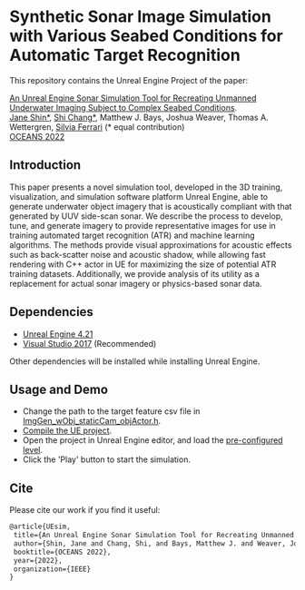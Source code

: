 # Synthetic Sonar Image Simulation with Various Seabed Conditions for Automatic Target Recognition

This repository contains the Unreal Engine Project of the paper:

[An Unreal Engine Sonar Simulation Tool for Recreating Unmanned Underwater Imaging Subject to Complex Seabed Conditions](linktopaper). 
<br>
[Jane Shin*](https://mae.ufl.edu/people/faculty/primary/profiles/jane-jaejeong-shin/), 
[Shi Chang*](https://lisc.mae.cornell.edu/wordpress/?page_id=28),
Matthew J. Bays,
Joshua Weaver,
Thomas A. Wettergren,
[Silvia Ferrari](https://www.mae.cornell.edu/faculty-directory/silvia-ferrari)
(* equal contribution)
<br>
[OCEANS 2022](https://hamptonroads22.oceansconference.org/) 


## Introduction

This paper presents a novel simulation tool, developed in the 3D training, visualization, and simulation software platform Unreal Engine, able to generate underwater object imagery that is acoustically compliant with that generated by UUV side-scan sonar. We describe the process to develop, tune, and generate imagery to provide representative images for use in training automated target recognition (ATR) and machine learning algorithms. The methods provide visual approximations for acoustic effects such as back-scatter noise and acoustic shadow, while allowing fast rendering with C++ actor in UE for maximizing the size of potential ATR training datasets. Additionally, we provide analysis of its utility as a replacement for actual sonar imagery or physics-based sonar data.

## Dependencies
* [Unreal Engine 4.21](https://www.unrealengine.com/en-US/release-notes/unreal-engine-4-21-released)
* [Visual Studio 2017](https://visualstudio.microsoft.com/vs/older-downloads/) (Recommended)

Other dependencies will be installed while installing Unreal Engine.

## Usage and Demo
* Change the path to the target feature csv file in [ImgGen_wObj_staticCam_objActor.h](/UUV_CPP/Source/UUV_CPP/ImgGen_wObj_staticCam_objActor.h).
* [Compile the UE project](https://docs.unrealengine.com/4.26/en-US/ProductionPipelines/DevelopmentSetup/CompilingProjects/).
* Open the project in Unreal Engine editor, and load the [pre-configured level](UUV_CPP/Content/Sonar_Image_Simulation/SonarImg_Sim_StationaryCam_OceanPaper.umap).
* Click the 'Play' button to start the simulation.

## Cite
Please cite our work if you find it useful:
```latex
@article{UEsim,
 title={An Unreal Engine Sonar Simulation Tool for Recreating Unmanned Underwater Imaging Subject to Complex Seabed Conditions},
 author={Shin, Jane and Chang, Shi, and Bays, Matthew J. and Weaver, Joshua and Wettergren, Thomas A. and Ferrari, Silvia},
 booktitle={OCEANS 2022},
 year={2022},
 organization={IEEE}
}
```
